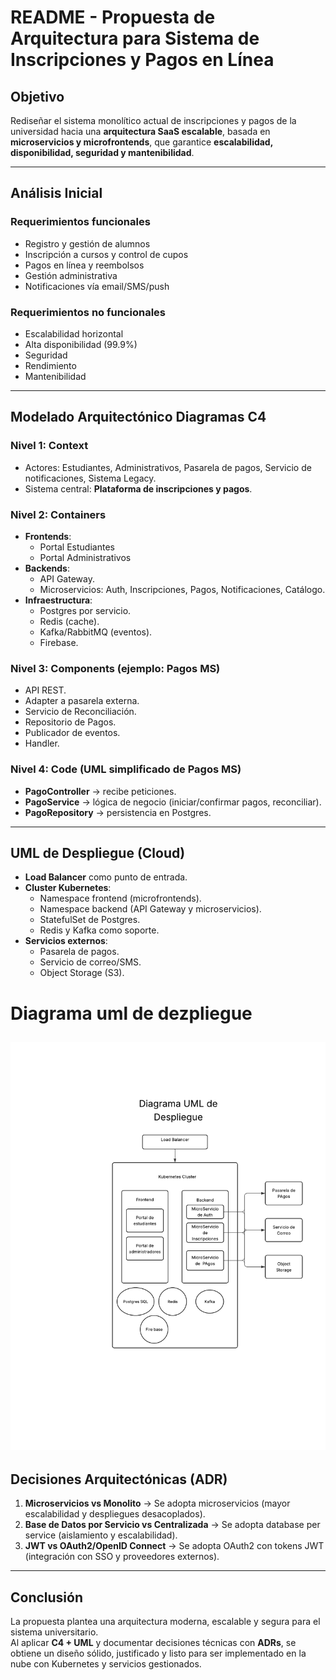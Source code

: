# README - Propuesta de Arquitectura para Sistema de Inscripciones y Pagos en Línea  

## Objetivo  
Rediseñar el sistema monolítico actual de inscripciones y pagos de la universidad hacia una **arquitectura SaaS escalable**, basada en **microservicios y microfrontends**, que garantice **escalabilidad, disponibilidad, seguridad y mantenibilidad**.  

---

##  Análisis Inicial  
### Requerimientos funcionales  
- Registro y gestión de alumnos
- Inscripción a cursos y control de cupos 
- Pagos en línea y reembolsos
- Gestión administrativa
- Notificaciones vía email/SMS/push

### Requerimientos no funcionales  
- Escalabilidad horizontal
- Alta disponibilidad (99.9%)  
- Seguridad
- Rendimiento 
- Mantenibilidad

---

## Modelado Arquitectónico Diagramas C4 

### Nivel 1: Context  
- Actores: Estudiantes, Administrativos, Pasarela de pagos, Servicio de notificaciones, Sistema Legacy.  
- Sistema central: **Plataforma de inscripciones y pagos**.  

### Nivel 2: Containers  
- **Frontends**:  
  - Portal Estudiantes
  - Portal Administrativos 
- **Backends**:  
  - API Gateway.  
  - Microservicios: Auth, Inscripciones, Pagos, Notificaciones, Catálogo.  
- **Infraestructura**:  
  - Postgres por servicio.  
  - Redis (cache).  
  - Kafka/RabbitMQ (eventos).  
  - Firebase.  

### Nivel 3: Components (ejemplo: Pagos MS)  
- API REST.  
- Adapter a pasarela externa.  
- Servicio de Reconciliación.  
- Repositorio de Pagos.  
- Publicador de eventos.  
- Handler.  

### Nivel 4: Code (UML simplificado de Pagos MS)  
- **PagoController** → recibe peticiones.  
- **PagoService** → lógica de negocio (iniciar/confirmar pagos, reconciliar).  
- **PagoRepository** → persistencia en Postgres.  

---

## UML de Despliegue (Cloud)  

- **Load Balancer** como punto de entrada.  
- **Cluster Kubernetes**:  
  - Namespace frontend (microfrontends).  
  - Namespace backend (API Gateway y microservicios).  
  - StatefulSet de Postgres.  
  - Redis y Kafka como soporte.  
- **Servicios externos**:  
  - Pasarela de pagos.  
  - Servicio de correo/SMS.  
  - Object Storage (S3).  

# Diagrama uml de dezpliegue

![Diagrama uml](./uml.png)
---

## Decisiones Arquitectónicas (ADR)  

1. **Microservicios vs Monolito** → Se adopta microservicios (mayor escalabilidad y despliegues desacoplados).  
2. **Base de Datos por Servicio vs Centralizada** → Se adopta database per service (aislamiento y escalabilidad).  
3. **JWT vs OAuth2/OpenID Connect** → Se adopta OAuth2 con tokens JWT (integración con SSO y proveedores externos).  

---

## Conclusión  
La propuesta plantea una arquitectura moderna, escalable y segura para el sistema universitario.  
Al aplicar **C4 + UML** y documentar decisiones técnicas con **ADRs**, se obtiene un diseño sólido, justificado y listo para ser implementado en la nube con Kubernetes y servicios gestionados.  

